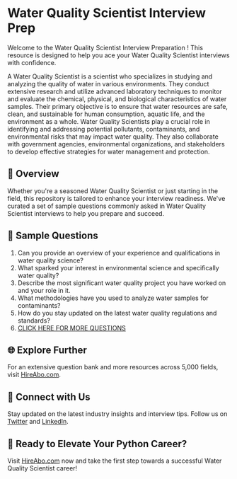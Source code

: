 # Water Quality Scientist Interview Prep

Welcome to the Water Quality Scientist Interview Preparation ! This resource is designed to help you ace your Water Quality Scientist interviews with confidence.

A Water Quality Scientist is a scientist who specializes in studying and analyzing the quality of water in various environments. They conduct extensive research and utilize advanced laboratory techniques to monitor and evaluate the chemical, physical, and biological characteristics of water samples. Their primary objective is to ensure that water resources are safe, clean, and sustainable for human consumption, aquatic life, and the environment as a whole. Water Quality Scientists play a crucial role in identifying and addressing potential pollutants, contaminants, and environmental risks that may impact water quality. They also collaborate with government agencies, environmental organizations, and stakeholders to develop effective strategies for water management and protection.

## 🚀 Overview

Whether you're a seasoned Water Quality Scientist or just starting in the field, this repository is tailored to enhance your interview readiness. We've curated a set of sample questions commonly asked in Water Quality Scientist interviews to help you prepare and succeed.

## 📝 Sample Questions

1. Can you provide an overview of your experience and qualifications in water quality science?
2. What sparked your interest in environmental science and specifically water quality?
3. Describe the most significant water quality project you have worked on and your role in it.
4. What methodologies have you used to analyze water samples for contaminants?
5. How do you stay updated on the latest water quality regulations and standards?
6. [CLICK HERE FOR MORE QUESTIONS](https://hireabo.com/job/5_3_23/Water%20Quality%20Scientist)

## 🌐 Explore Further

For an extensive question bank and more resources across 5,000 fields, visit [HireAbo.com](https://www.hireabo.com).

## 📱 Connect with Us

Stay updated on the latest industry insights and interview tips. Follow us on [Twitter](https://twitter.com/hireabo) and [LinkedIn](https://www.linkedin.com/in/hire-abo-3609972a8/).

## 🚀 Ready to Elevate Your Python Career?

Visit [HireAbo.com](https://www.hireabo.com) now and take the first step towards a successful Water Quality Scientist career!